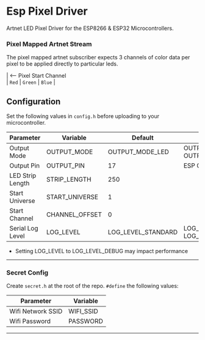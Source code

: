 # Esp Pixel Driver

Artnet LED Pixel Driver for the ESP8266 & ESP32 Microcontrollers.

<!-- markdownlint-disable MD001 -->

### Pixel Mapped Artnet Stream

<!-- markdownlint-enable MD001 -->

The pixel mapped artnet subscriber expects 3 channels of color data per pixel to be applied directly to particular leds.

| <-- Pixel Start Channel \
| `Red` | `Green` | `Blue` |

## Configuration

Set the following values in `config.h` before uploading to your microcontroller.

| Parameter        | Variable       | Default            | Options                             |
| ---------------- | -------------- | ------------------ | ----------------------------------- |
| Output Mode      | OUTPUT_MODE    | OUTPUT_MODE_LED    | OUTPUT_MODE_LED, OUTPUT_MODE_MOCK   |
| Output Pin       | OUTPUT_PIN     | 17                 | ESP GPIO Number                     |
| LED Strip Length | STRIP_LENGTH   | 250                |                                     |
| Start Universe   | START_UNIVERSE | 1                  |                                     |
| Start Channel    | CHANNEL_OFFSET | 0                  |                                     |
| Serial Log Level | LOG_LEVEL      | LOG_LEVEL_STANDARD | LOG_LEVEL_STANDARD, LOG_LEVEL_DEBUG |

* Setting LOG_LEVEL to LOG_LEVEL_DEBUG may impact performance

---

### Secret Config

Create `secret.h` at the root of the repo. `#define` the following values:

| Parameter         | Variable  |
| ----------------- | --------- |
| Wifi Network SSID | WIFI_SSID |
| Wifi Password     | PASSWORD  |

---
